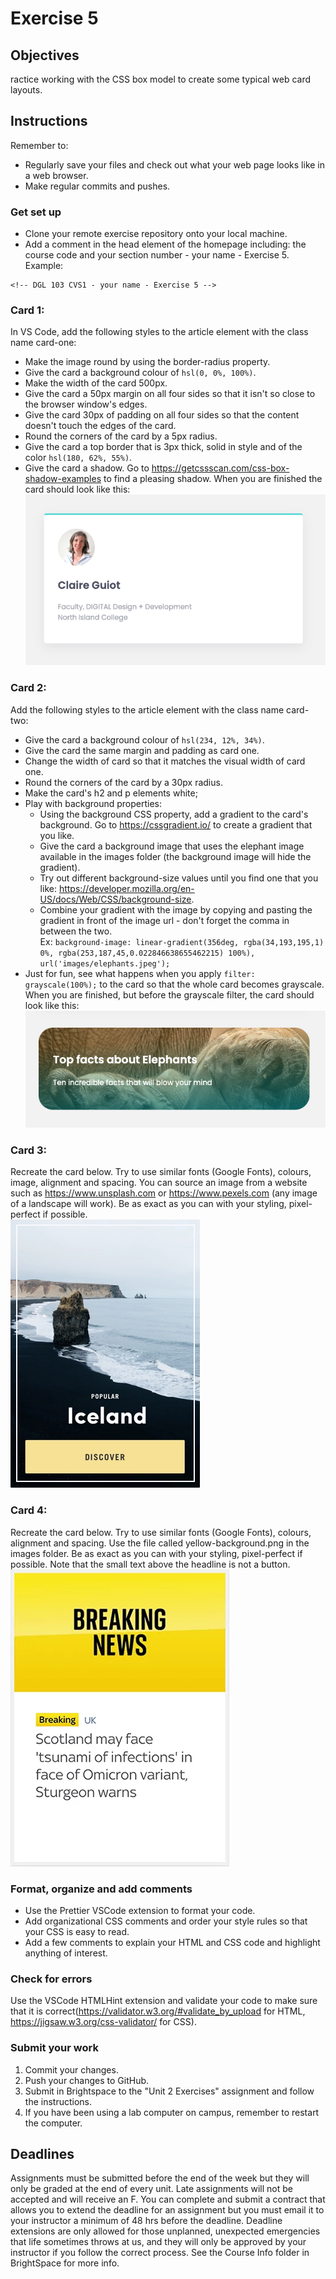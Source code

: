 # Exercise 5

## Objectives
ractice working with the CSS box model to create some typical web card layouts.

## Instructions
Remember to:
* Regularly save your files and check out what your web page looks like in a web browser.
* Make regular commits and pushes.
### Get set up
* Clone your remote exercise repository onto your local machine.
* Add a comment in the head element of the homepage including: the course code and your section number - your name - Exercise 5. Example:
```
<!-- DGL 103 CVS1 - your name - Exercise 5 -->
```
### Card 1:
In VS Code, add the following styles to the article element with the class name card-one:
   * Make the image round by using the border-radius property.
   * Give the card a background colour of `hsl(0, 0%, 100%)`.
   * Make the width of the card 500px.
   * Give the card a 50px margin on all four sides so that it isn't so close to the browser window's edges.
   * Give the card 30px of padding on all four sides so that the content doesn't touch the edges of the card.
   * Round the corners of the card by a 5px radius.
   * Give the card a top border that is 3px thick, solid in style and of the color `hsl(180, 62%, 55%)`.
   * Give the card a shadow. Go to https://getcssscan.com/css-box-shadow-examples to find a pleasing shadow.
 When you are finished the card should look like this: <br />
 ![Image of card one](images/card-one.png)

### Card 2:
Add the following styles to the article element with the class name card-two:
   * Give the card a background colour of `hsl(234, 12%, 34%)`.
   * Give the card the same margin and padding as card one.
   * Change the width of card so that it matches the visual width of card one.
   * Round the corners of the card by a 30px radius.
   * Make the card's h2 and p elements white;
   * Play with background properties:
      * Using the background CSS property, add a gradient to the card's background. Go to https://cssgradient.io/ to create a gradient that you like.
      * Give the card a background image that uses the elephant image available in the images folder (the background image will hide the gradient).
      * Try out different background-size values until you find one that you like: https://developer.mozilla.org/en-US/docs/Web/CSS/background-size.
      * Combine your gradient with the image by copying and pasting the gradient in front of the image url - don't forget the comma in between the two. <br/>
      Ex: `background-image: linear-gradient(356deg, rgba(34,193,195,1) 0%, rgba(253,187,45,0.022846638655462215) 100%), url('images/elephants.jpeg');`
   * Just for fun, see what happens when you apply `filter: grayscale(100%);` to the card so that the whole card becomes grayscale.
 When you are finished, but before the grayscale filter, the card should look like this: <br />
 ![Image of card two](images/card-two.png)

### Card 3:
Recreate the card below. Try to use similar fonts (Google Fonts), colours, image, alignment and spacing. You can source an image from a website such as https://www.unsplash.com or https://www.pexels.com (any image of a landscape will work). Be as exact as you can with your styling, pixel-perfect if possible.<br />
![Image of card three](images/card-three.png)

### Card 4:
Recreate the card below. Try to use similar fonts (Google Fonts), colours, alignment and spacing. Use the file called yellow-background.png in the images folder. Be as exact as you can with your styling, pixel-perfect if possible. Note that the small text above the headline is not a button.<br />
![Image of card four](images/card-four.png)

### Format, organize and add comments 
* Use the Prettier VSCode extension to format your code.
* Add organizational CSS comments and order your style rules so that your CSS is easy to read.
* Add a few comments to explain your HTML and CSS code and highlight anything of interest.

### Check for errors
Use the VSCode HTMLHint extension and validate your code to make sure that it is correct(https://validator.w3.org/#validate_by_upload for HTML, https://jigsaw.w3.org/css-validator/ for CSS).

### Submit your work
1. Commit your changes.
2. Push your changes to GitHub. 
3. Submit in Brightspace to the "Unit 2 Exercises" assignment and follow the instructions. 
4. If you have been using a lab computer on campus, remember to restart the computer.

## Deadlines
Assignments must be submitted before the end of the week but they will only be graded at the end of every unit. Late assignments will not be accepted and will receive an F. You can complete and submit a contract that allows you to extend the deadline for an assignment but you must email it to your instructor a minimum of 48 hrs before the deadline. Deadline extensions are only allowed for those unplanned, unexpected emergencies that life sometimes throws at us, and they will only be approved by your instructor if you follow the correct process. See the Course Info folder in BrightSpace for more info.